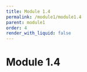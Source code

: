 ```yaml
---
title: Module 1.4
permalink: /module1/module1.4
parent: module1
order: 4
render_with_liquid: false
---
```


# Module 1.4

